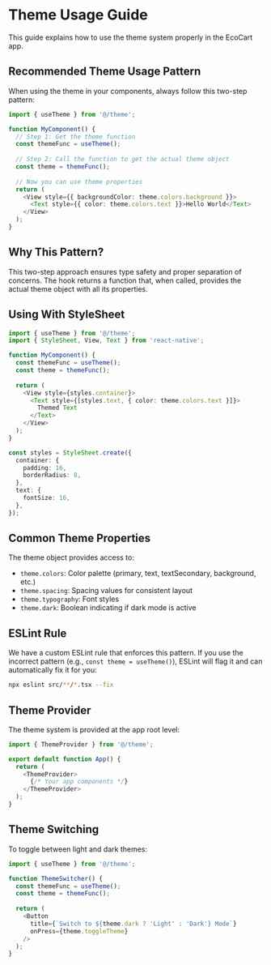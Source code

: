 # Theme Usage Guide

This guide explains how to use the theme system properly in the EcoCart app.

## Recommended Theme Usage Pattern

When using the theme in your components, always follow this two-step pattern:

```typescript
import { useTheme } from '@/theme';

function MyComponent() {
  // Step 1: Get the theme function
  const themeFunc = useTheme();
  
  // Step 2: Call the function to get the actual theme object
  const theme = themeFunc();
  
  // Now you can use theme properties
  return (
    <View style={{ backgroundColor: theme.colors.background }}>
      <Text style={{ color: theme.colors.text }}>Hello World</Text>
    </View>
  );
}
```

## Why This Pattern?

This two-step approach ensures type safety and proper separation of concerns. The hook returns a function that, when called, provides the actual theme object with all its properties.

## Using With StyleSheet

```typescript
import { useTheme } from '@/theme';
import { StyleSheet, View, Text } from 'react-native';

function MyComponent() {
  const themeFunc = useTheme();
  const theme = themeFunc();
  
  return (
    <View style={styles.container}>
      <Text style={[styles.text, { color: theme.colors.text }]}>
        Themed Text
      </Text>
    </View>
  );
}

const styles = StyleSheet.create({
  container: {
    padding: 16,
    borderRadius: 8,
  },
  text: {
    fontSize: 16,
  },
});
```

## Common Theme Properties

The theme object provides access to:

- `theme.colors`: Color palette (primary, text, textSecondary, background, etc.)
- `theme.spacing`: Spacing values for consistent layout
- `theme.typography`: Font styles
- `theme.dark`: Boolean indicating if dark mode is active

## ESLint Rule

We have a custom ESLint rule that enforces this pattern. If you use the incorrect pattern (e.g., `const theme = useTheme()`), ESLint will flag it and can automatically fix it for you:

```sh
npx eslint src/**/*.tsx --fix
```

## Theme Provider

The theme system is provided at the app root level:

```typescript
import { ThemeProvider } from '@/theme';

export default function App() {
  return (
    <ThemeProvider>
      {/* Your app components */}
    </ThemeProvider>
  );
}
```

## Theme Switching

To toggle between light and dark themes:

```typescript
import { useTheme } from '@/theme';

function ThemeSwitcher() {
  const themeFunc = useTheme();
  const theme = themeFunc();
  
  return (
    <Button 
      title={`Switch to ${theme.dark ? 'Light' : 'Dark'} Mode`}
      onPress={theme.toggleTheme}
    />
  );
}
``` 